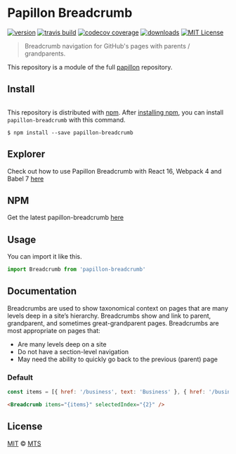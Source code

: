 # Papillon Breadcrumb

[![version](https://img.shields.io/npm/v/papillon-breadcrumb.svg?style=flat-square)](http://npm.im/papillon-breadcrumb)
[![travis build](https://img.shields.io/travis/mts/papillon.svg?style=flat-square)](https://travis-ci.org/mts/papillon)
[![codecov coverage](https://codecov.io/gh/mts/papillon/branch/master/graph/badge.svg?style=flat-square)](https://codecov.io/gh/mts/papillon/branch/master)
[![downloads](https://img.shields.io/npm/dm/papillon-breadcrumb.svg?style=flat-square)](http://npm-stat.com/charts.html?package=papillon-breadcrumb&from=2018-10-13)
[![MIT License](https://img.shields.io/npm/l/papillon-breadcrumb.svg?style=flat-square)](http://opensource.org/licenses/MIT)

> Breadcrumb navigation for GitHub's pages with parents / grandparents.

This repository is a module of the full [papillon][papillon] repository.

## Install

<p align="left">
  <a aria-label="npm install" href="https://www.npmjs.com/package/papillon-breadcrumb">
    <img alt="" src="https://nodei.co/npm/papillon-breadcrumb.png">
  </a>
</p>

This repository is distributed with [npm][npm]. After [installing npm][install-npm], you can install `papillon-breadcrumb` with this command.

```
$ npm install --save papillon-breadcrumb
```

## Explorer

Check out how to use Papillon Breadcrumb with React 16, Webpack 4 and Babel 7 [here](https://github.com/mts/papillon/tree/master/packages/papillon-breadcrumb/explorer)

## NPM

Get the latest papillon-breadcrumb [here](https://www.npmjs.com/package/papillon-breadcrumb)

## Usage

You can import it like this.

```javascript
import Breadcrumb from 'papillon-breadcrumb'
```

## Documentation

Breadcrumbs are used to show taxonomical context on pages that are many levels deep in a site’s hierarchy. Breadcrumbs show and link to parent, grandparent, and sometimes great-grandparent pages. Breadcrumbs are most appropriate on pages that:

- Are many levels deep on a site
- Do not have a section-level navigation
- May need the ability to quickly go back to the previous (parent) page

### Default

```javascript
const items = [{ href: '/business', text: 'Business' }, { href: '/business/customer', text: 'Customers' }, { href: '', text: 'MailChimp' }]
```

```html
<Breadcrumb items="{items}" selectedIndex="{2}" />
```

## License

[MIT](./LICENSE) &copy; [MTS](https://github.com/mts)

[papillon]: https://github.com/mts/papillon
[docs]: https://github.com/mts/papillon/tree/master/packages/papillon-breadcrumb
[npm]: https://www.npmjs.com/package/papillon-breadcrumb
[install-npm]: https://docs.npmjs.com/getting-started/installing-node
[react]: https://github.com/facebook/react
